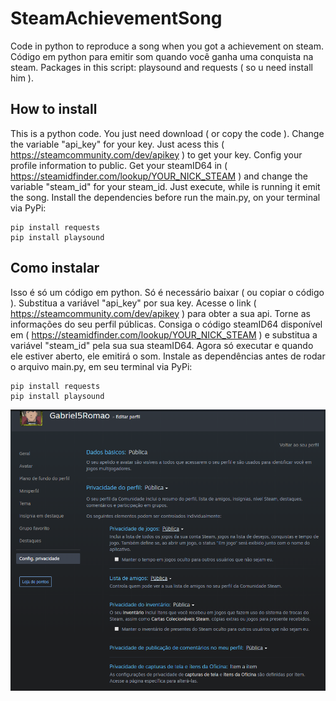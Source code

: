 # SteamAchievementSong
Code in python to reproduce a song when you got a achievement on steam. Código em python para emitir som quando você ganha uma conquista na steam. Packages in this script: playsound and requests ( so u need install him ).


## How to install
This is a python code. You just need download ( or copy the code ). Change the variable "api_key" for your key. Just acess this  ( https://steamcommunity.com/dev/apikey ) to get your key. Config your profile information to public. Get your steamID64 in ( https://steamidfinder.com/lookup/YOUR_NICK_STEAM ) and change the variable "steam_id" for your steam_id. Just execute, while is running it emit the song. Install the dependencies before run the main.py, on your terminal via PyPi:

```
pip install requests
pip install playsound
```


## Como instalar
Isso é só um código em python. Só é necessário baixar ( ou copiar o código ). Substitua a variável "api_key" por sua key. Acesse o link ( https://steamcommunity.com/dev/apikey ) para obter a sua api. Torne as informações do seu perfil públicas. Consiga o código steamID64 disponível em ( https://steamidfinder.com/lookup/YOUR_NICK_STEAM ) e substitua a variável "steam_id" pela sua sua steamID64. Agora só executar e quando ele estiver aberto, ele emitirá o som. Instale as dependências antes de rodar o arquivo main.py, em seu terminal via PyPi:

```
pip install requests
pip install playsound
```

![alt text](https://github.com/Gabriel5Romao/SteamAchievementSong/blob/main/config_perfil.png "profile configuration")
